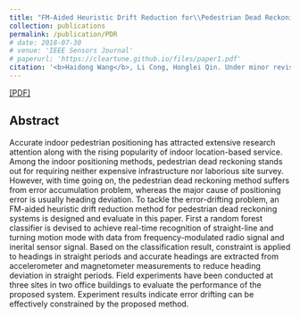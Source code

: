 ```yaml
---
title: "FM-Aided Heuristic Drift Reduction for\\Pedestrian Dead Reckoning Systems"
collection: publications
permalink: /publication/PDR
# date: 2018-07-30
# venue: 'IEEE Sensors Journal'
# paperurl: 'https://cleartune.github.io/files/paper1.pdf'
citation: '<b>Haidong Wang</b>, Li Cong, Honglei Qin. Under minor revision for <i>IEEE Sensors Journal</i>.'
---
```


[[PDF]](https://cleartune.github.io/files/Paper_PDR.pdf)

## Abstract
Accurate indoor pedestrian positioning has attracted extensive research attention along with the rising popularity of indoor location-based service. Among the indoor positioning methods, pedestrian dead reckoning stands out for requiring neither expensive infrastructure nor laborious site survey. However, with time going on, the pedestrian dead reckoning method suffers from error accumulation problem, whereas the major cause of positioning error is usually heading deviation. To tackle the error-drifting problem, an FM-aided heuristic drift reduction method for pedestrian dead reckoning systems is designed and evaluate in this paper. First a random forest classifier is devised to achieve real-time recognition of straight-line and turning motion mode with data from frequency-modulated radio signal and inerital sensor signal. Based on the classification result, constraint is applied to headings in straight periods and accurate headings are extracted from accelerometer and magnetometer measurements to reduce heading deviation in straight periods. Field experiments have been conducted at three sites in two office buildings to evaluate the performance of the proposed system. Experiment results indicate error drifting can be effectively constrained by the proposed method. 
